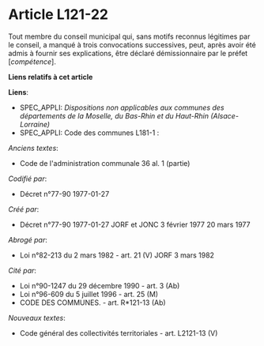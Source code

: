 # Article L121-22

Tout membre du conseil municipal qui, sans motifs reconnus légitimes par le conseil, a manqué à trois convocations
successives, peut, après avoir été admis à fournir ses explications, être déclaré démissionnaire par le préfet
[*compétence*].

**Liens relatifs à cet article**

**Liens**:

  - SPEC_APPLI: *Dispositions non applicables aux communes des départements de la Moselle, du Bas-Rhin et du Haut-Rhin (Alsace-Lorraine)*
  - SPEC_APPLI: Code des communes L181-1 :

_Anciens textes_:

  - Code de l'administration communale 36 al. 1 (partie)

_Codifié par_:

  - Décret n°77-90 1977-01-27

_Créé par_:

  - Décret n°77-90 1977-01-27 JORF et JONC 3 février 1977 20 mars 1977

_Abrogé par_:

  - Loi n°82-213 du 2 mars 1982 - art. 21 (V) JORF 3 mars 1982

_Cité par_:

  - Loi n°90-1247 du 29 décembre 1990 - art. 3 (Ab)
  - Loi n°96-609 du 5 juillet 1996 - art. 25 (M)
  - CODE DES COMMUNES. - art. R*121-13 (Ab)

_Nouveaux textes_:

  - Code général des collectivités territoriales - art. L2121-13 (V)
